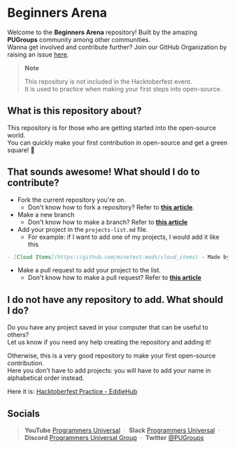 # Beginners Arena

Welcome to the **Beginners Arena** repository! Built by the amazing **PUGroups** community among other communities.\
Wanna get involved and contribute further? Join our GitHub Organization by raising an issue [here](https://github.com/PUGroups/Support/issues/new?assignees=&labels=invite+me+to+the+organisation&template=invitation.yml&title=Please+invite+me+to+the+GitHub+Community+Organization). 
> **Note**
> 
> This repository is not included in the Hacktoberfest event.\
> It is used to practice when making your first steps into open-source.

## What is this repository about?

This repository is for those who are getting started into the open-source world.\
You can quickly make your first contribution in open-source and get a green square! 🎉

## That sounds awesome! What should I do to contribute?

- Fork the current repository you're on.
  - Don't know how to fork a repository? Refer to [**this article**](https://docs.github.com/es/get-started/quickstart/fork-a-repo).
- Make a new branch
  - Don't know how to make a branch? Refer to [**this article**](https://docs.github.com/en/pull-requests/collaborating-with-pull-requests/proposing-changes-to-your-work-with-pull-requests/creating-and-deleting-branches-within-your-repository)
- Add your project in the `projects-list.md` file.
  - For example: if I want to add one of my projects, I would add it like this

```markdown
- [Cloud Items](https://github.com/minetest-mods/cloud_items) - Made by [David Leal](https://github.com/Panquesito7)
```

- Make a pull request to add your project to the list.
  - Don't know how to make a pull request? Refer to [**this article**](https://docs.github.com/en/github/collaborating-with-pull-requests/proposing-changes-to-your-work-with-pull-requests/creating-a-pull-request-from-a-fork)

## I do not have any repository to add. What should I do?

Do you have any project saved in your computer that can be useful to others?\
Let us know if you need any help creating the repository and adding it!

Otherwise, this is a very good repository to make your first open-source contribution.\
Here you don't have to add projects: you will have to add your name in alphabetical order instead.

Here it is: [Hacktoberfest Practice - EddieHub](https://github.com/EddieHubCommunity/hacktoberfest-practice)

## Socials

> **YouTube** <a href="https://www.youtube.com/channel/UCWvqpm9sTcjgXLkp5Ylro-A" target="_blank" rel="noopener">Programmers Universal</a> &nbsp;&middot;&nbsp;
> **Slack** <a href="https://programmersun-3sm6019.slack.com/join/shared_invite/zt-kk4bxlty-hDCYelT_GOjmc4HtBIndRg" target="_blank" rel="noopener">Programmers Universal</a> &nbsp;&middot;&nbsp;
> **Discord** <a href="https://discord.gg/XQbq8KaqVw" target="_blank" rel="noopener">Programmers Universal Group</a> &nbsp;&middot;&nbsp;
> **Twitter** <a href="https://twitter.com/PUGroups" target="_blank" rel="noopener">@PUGroups</a>
